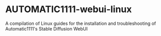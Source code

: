 # AUTOMATIC1111-webui-linux
A compilation of Linux guides for the installation and troubleshooting of Automatic1111's Stable Diffusion WebUI
